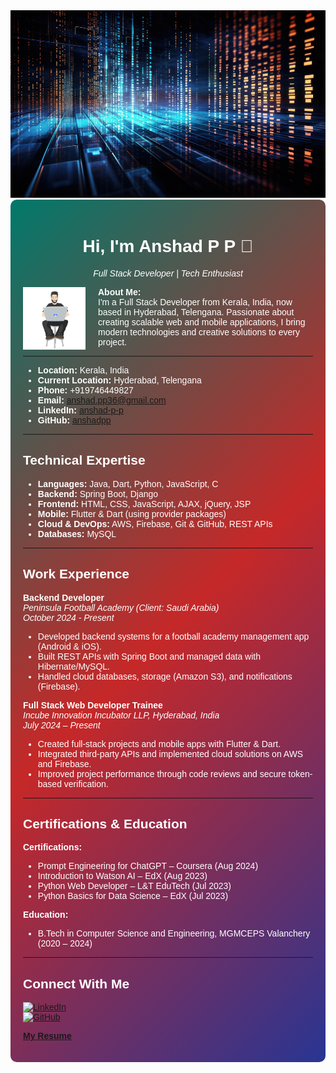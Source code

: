 <img src="ai-generated-8273245_1280.jpg" alt="Banner" height="300" width="100%">

<div style="background: linear-gradient(135deg, #00796B, #C62828, #283593); padding: 20px; border-radius: 10px; color: #ffffff; font-family: Arial, sans-serif;">

<h1 align="center">Hi, I'm Anshad P P 👋</h1>
<p align="center"><em>Full Stack Developer | Tech Enthusiast</em></p>

<!-- Local animated illustration -->
<img align="left" alt="Developer Illustration" width="100" height="100" src="man-1835.gif" style="margin-right: 20px;" />

**About Me:**  
I'm a Full Stack Developer from Kerala, India, now based in Hyderabad, Telengana. Passionate about creating scalable web and mobile applications, I bring modern technologies and creative solutions to every project.

---
- **Location:** Kerala, India  
- **Current Location:** Hyderabad, Telengana  
- **Phone:** +919746449827  
- **Email:** [anshad.pp36@gmail.com](mailto:anshad.pp36@gmail.com)  
- **LinkedIn:** [anshad-p-p](https://in.linkedin.com/in/anshad-p-p)  
- **GitHub:** [anshadpp](https://github.com/anshadpp)

---

## Technical Expertise

- **Languages:** Java, Dart, Python, JavaScript, C  
- **Backend:** Spring Boot, Django  
- **Frontend:** HTML, CSS, JavaScript, AJAX, jQuery, JSP  
- **Mobile:** Flutter & Dart (using provider packages)  
- **Cloud & DevOps:** AWS, Firebase, Git & GitHub, REST APIs  
- **Databases:** MySQL

---

## Work Experience

**Backend Developer**  
*Peninsula Football Academy (Client: Saudi Arabia)*  
_October 2024 - Present_  
- Developed backend systems for a football academy management app (Android & iOS).  
- Built REST APIs with Spring Boot and managed data with Hibernate/MySQL.  
- Handled cloud databases, storage (Amazon S3), and notifications (Firebase).

**Full Stack Web Developer Trainee**  
*Incube Innovation Incubator LLP, Hyderabad, India*  
_July 2024 – Present_  
- Created full-stack projects and mobile apps with Flutter & Dart.  
- Integrated third-party APIs and implemented cloud solutions on AWS and Firebase.  
- Improved project performance through code reviews and secure token-based verification.

---

## Certifications & Education

**Certifications:**  
- Prompt Engineering for ChatGPT – Coursera (Aug 2024)  
- Introduction to Watson AI – EdX (Aug 2023)  
- Python Web Developer – L&T EduTech (Jul 2023)  
- Python Basics for Data Science – EdX (Jul 2023)

**Education:**  
- B.Tech in Computer Science and Engineering, MGMCEPS Valanchery (2020 – 2024)

---

## Connect With Me

[![LinkedIn](https://img.shields.io/badge/LinkedIn-anshad--p--p-blue?style=flat&logo=linkedin&logoColor=white)](https://in.linkedin.com/in/anshad-p-p)  
[![GitHub](https://img.shields.io/badge/GitHub-anshadpp-red?style=flat&logo=github&logoColor=white)](https://github.com/anshadpp)

[**My Resume**](https://drive.google.com/file/d/1dxC1kzfr9dc4AXD9Jy1qV5VgxwawULiz/view?usp=drive_link)

</div>
